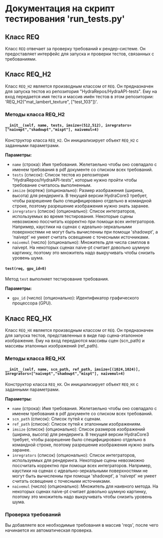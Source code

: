 # Документация на скрипт тестирования 'run_tests.py'

## Класс REQ

Класс `REQ` отвечает за проверку требований к рендер-системе. Он предоставляет интерфейс для запуска и проверки тестов, связанных с требованиями.

## Класс REQ_H2

Класс `REQ_H2` является производным классом от `REQ`. Он предназначен для запуска тестов из репозитория "HydraRepos/HydraAPI-tests". Ему на вход передается имя теста и массив имён тестов в этом репозитории: 'REQ_H2("mat_lambert_texture",  ["test_103"])'.

### Методы класса REQ_H2

#### `__init__(self, name, tests, imsize=(512,512), inregrators=["naivept","shadowpt","mispt"], naivemul=4)`

Конструктор класса `REQ_H2`. Он инициализирует объект `REQ_H2` с заданными параметрами.

**Параметры:**

- `name` (строка): Имя требования. Желетаельно чтобы оно совпадало с именем требования в pdf документе со списком всех требований.
- `tests` (список): Список тестов из репозитория "HydraRepos/HydraAPI-tests", которые нужно пройти чтобы требование считалось выполненным.
- `imsize` (кортеж) (опционально): Размер изображения (ширина, высота) для рендеринга. В текущей версии HydraCore3 требует, чтобы разрешение было специфицировано отдельно в командной строке, поэтому разрешение изображения нужно знать заранее.
- `inregrators` (список) (опционально): Список интеграторов, используемых во время тестирования. Некоторые сцены невозможно поссчитать корректно при помощи всех интеграторов. Например, каустики на сценах с идеально-зеркальными поверхностями не могут быть вычислениы при помощи 'shadowpt', a 'naivept' не умеет считать освещение с точесными источниками.
- `naivemul` (число) (опционально): Множитель для числа сэмплов в naivept. На некоторых сценах naive-pt считает довольно шумную картинку, поэтому это множитель надо выкручивать чтобы снизить уровень шума.

#### `test(req, gpu_id=0)`

Метод `test` выполняет тестирование требования.

**Параметры:**

- `gpu_id` (число) (опционально): Идентификатор графического процессора (GPU).

## Класс REQ_HX

Класс `REQ_HX` является производным классом от `REQ`. Он предназначен для запуска тестов, представленных в виде пар сцена-эталонное изображение. Ему на вход передаются массивы сцен (scn_path) и массивы эталонных изображений (ref_path).

### Методы класса REQ_HX

#### `__init__(self, name, scn_path, ref_path, imsize=[(1024,1024)], inregrators=["naivept","shadowpt","mispt"], naivemul=4)`

Конструктор класса `REQ_HX`. Он инициализирует объект `REQ_HX` с заданными параметрами.

**Параметры:**

- `name` (строка): Имя требования. Желетаельно чтобы оно совпадало с именем требования в pdf документе со списком всех требований.
- `scn_path` (список): Список путей к сценам.
- `ref_path` (список): Список путей к эталонным изображениям.
- `imsize` (список) (опционально): Список размеров изображений (ширина, высота) для рендеринга. В текущей версии HydraCore3 требует, чтобы разрешение было специфицировано отдельно в командной строке, поэтому разрешение изображения нужно знать заранее.
- `inregrators` (список) (опционально): Список интеграторов, используемых для рендеринга. Некоторые сцены невозможно поссчитать корректно при помощи всех интеграторов. Например, каустики на сценах с идеально-зеркальными поверхностями не могут быть вычислениы при помощи 'shadowpt', a 'naivept' не умеет считать освещение с точесными источниками.
- `naivemul` (число) (опционально): Множитель для наивного метода. На некоторых сценах naive-pt считает довольно шумную картинку, поэтому это множитель надо выкручивать чтобы снизить уровень шума.

### Проверка требований

Вы добавляете все необходимые требования в массив 'reqs', после чего начинается их автоматическая проверка.
